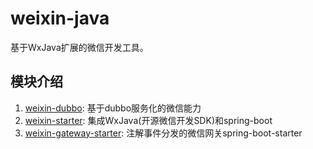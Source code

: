 # weixin-java
基于WxJava扩展的微信开发工具。

## 模块介绍
1. [weixin-dubbo](): 基于dubbo服务化的微信能力
2. [weixin-starter](): 集成WxJava(开源微信开发SDK)和spring-boot
3. [weixin-gateway-starter](): 注解事件分发的微信网关spring-boot-starter
